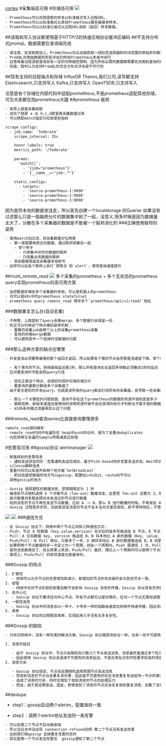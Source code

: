 [](https://www.eet-china.com/mp/a26095.html)
[cortex](https://zhuanlan.zhihu.com/p/258163845)
#采集端高可用
[](http://www.xuyasong.com/?p=1921#i-7)
#存储高可用
![](.z_00_prometheus_01_高可用方案_images/48a14da8.png)
```asp
- Prometheus可以将其提取的样本以标准格式写入远程URL。
- Prometheus可以以标准格式从其他Prometheus服务器接收样本。
- Prometheus可以以标准化格式从远程URL读取（返回）样本数据。
```
##读取和写入协议都使用基于HTTP/2的快速压缩协议缓冲区编码
##不支持分布式promql，数据需要在查询端完成
```asp
- 请注意，在读取路径上，Prometheus仅从远端获取一组标签选择器和时间范围的原始系列数据
- PromQL对原始数据的所有评估仍然在Prometheus本身中进行
- 这意味着远程读取查询具有一定的可伸缩性限制，因为所有必需的数据都需要先加载到查询的Prometheus服务器中，然后再在该服务器中进行处理。
- 但是，暂时认为支持PromQL的完全分布式评估是不可行的
```
##现有支持的远程端点和存储
InfluxDB
Thanos,我们公司,读写都支持
Elasticsearch,只支持写入
Kafka,只支持写入
OpenTSDB,只支持写入

注意是各个存储在内部代码中适配prometheus,不是prometheus适配其他存储，可见大家都在抱prometheus大腿
##prometheus 联邦
```asp
- 本质上就是采集级联
- 说白了就是 a 从 b,c,d那里再采集数据过来
- 可以搭配match指定只拉取某些指标
```
```asp
scrape_configs:
  - job_name: 'federate'
    scrape_interval: 15s

    honor_labels: true
    metrics_path: '/federate'

    params:
      'match[]':
        - '{job="prometheus"}'
        - '{__name__=~"job:.*"}'

    static_configs:
      - targets:
        - 'source-prometheus-1:9090'
        - 'source-prometheus-2:9090'
        - 'source-prometheus-3:9090'
```
因为是将本地的数据发送走，所以首先创建一个localstorage 的Querier
如果没有过滤那么只是一股脑把分片的数据集中到了一起，没意义,很多时候是因为数据量太大了，分散在多个采集器的数据是不能被一个联邦消化的
###正确使用联邦的姿势
```asp
- 使用match加过滤，将采集数据分位两类
  - 第一类需要再聚合的数据，通过联邦收集在一起
    - 举个例子
      - 只收集中间件的数据的联邦
      - 只收集业务数据的联邦
  - 其余数据保留在采集器本地即可
- 这样可以在各个联邦上执行`预聚合`和`alert`，使得查询速度提升
```
##multi_remote_read
![](.z_00_prometheus_01_高可用方案_images/b1f4a130.png)
多个采集的prometheus + 多个无状态的prometheus query实现prometheus的高可用方案
```asp
- 监控数据存储在多个采集器的本地，可以是机器上的prometheus
- 也可以是k8s中的prometheus statefulset
- prometheus query remote_read 填写多个`prometheus/api/v1/read/`地址
```
###数据重复怎么办(自动去重)
```asp
- 不用管，上面提到了query会做merge，多个数据只会保留一份
- 到正可以利用这个特点模拟副本机制：
  - 重要的采集job由两个以上的采集prometheus采集
  - 查询的时候merge数据
  - 可以避免其中一个挂掉时没数据的问题
```
###那么这种方案的缺点在哪里
```asp
- 并发查询必须要等最慢的那个返回才返回，所以如果有个慢的节点会导致查询速度下降，举个例子

  - 有个美东的节点，网络基础延迟是1秒，那么所有查询无论返回多快都必须叠加1秒的延迟
- 应对重查询时可能会把query打挂

  - 但也正是这个特点，会很好的保护后端存储分片
  - 重查询的基数分散给多个采集器了
- 由于是无差别的并发query，也就是说所有的query都会打向所有的采集器，会导致一些采集器总是查询不存在他这里的数据

  - 那么一个关键性的问题就是，查询不存在这个prometheus的数据的资源开销到底是多少
  - 据我观察，新版本速度还是很快的说明资源开销不会在很深的地方才判断出不属于我的数据
  - m3db有布隆过滤器来防止这个问题
```
###remote_read查询series比直接查询要慢很多
```asp
remote_read源码解析
- remote_read代码中有遍历往 heap中push的动作，是为了去重deduplicates
- 内层调用又会遍历Sample导致速度比较慢
```

#告警高可用
##gossip协议
alertmanager
![](.z_00_prometheus_01_高可用方案_images/76bb0b53.png)
```asp
- 新接收到的告警信息
  - 通知发送状态同步：告警通知发送完成后，基于Push-based同步告警发送状态。Wait阶段可以确保集群状态一致
- silence静默信息
- 查看代码可以知道共有两个地方被`SetBroadcast`
  - 即动态接受数据的地方可以gossip，配置如inhibit、route则不可以
- 调用gossip的地方
```
```asp
- Gossip 是周期性的散播消息，把周期限定为 1 秒
- 被感染节点随机选择 k 个邻接节点（fan-out）散播消息，这里把 fan-out 设置为 3，每次最多往 3 个节点散播。
- 每次散播消息都选择尚未发送过的节点进行散播
- 收到消息的节点不再往发送节点散播，比如 A -> B，那么 B 进行散播的时候，不再发给 A。
- Gossip 过程是异步的，也就是说发消息的节点不会关注对方是否收到，即不等待响应；不管对方有没有收到，它都会每隔 1 秒向周围节点发消息。异步是它的优点，而消息冗余则是它的缺点。
```
![](.z_00_prometheus_01_高可用方案_images/19249a09.png)
[](z_01_分布式_临界知识_共识(consensus)算法_paxos_选举(强leader算法)_raft(共识算法_强领导算法_强一致性)_zab(顺序一致性_强领导算法)_gossip(共识算法_最终一致性_无领导算法)_bully.md)
![](.z_00_prometheus_01_高可用方案_images/268e7590.png)
###通信方式
```asp
- 在 Gossip 协议下，网络中两个节点之间有三种通信方式:
- Push: 节点 A 将数据 (key,value,version) 及对应的版本号推送给 B 节点，B 节点更新 A 中比自己新的数据
- Pull：A 仅将数据 key, version 推送给 B，B 将本地比 A 新的数据（Key, value, version）推送给 A，A 更新本地
- Push/Pull：与 Pull 类似，只是多了一步，A 再将本地比 B 新的数据推送给 B，B 则更新本地
- 如果把两个节点数据同步一次定义为一个周期，则在一个周期内，Push 需通信 1 次，Pull 需 2 次，Push/Pull 则需 3 次
- 虽然消息数增加了，但从效果上来讲，Push/Pull 最好，理论上一个周期内可以使两个节点完全一致
- 直观上，Push/Pull 的收敛速度也是最快的。
```
###Gossip 的特点
```asp
1. 扩展性
   - 网络可以允许节点的任意增加和减少，新增加的节点的状态最终会与其他节点一致。
2. 容错
   - 网络中任何节点的宕机和重启都不会影响 Gossip 消息的传播，Gossip 协议具有天然的分布式系统容错特性。
3. 去中心化
   - Gossip 协议不要求任何中心节点，所有节点都可以是对等的，任何一个节点无需知道整个网络状况，只要网络是连通的，任意一个节点就可以把消息散播到全网。
4. 一致性收敛
   - Gossip 协议中的消息会以一传十、十传百一样的指数级速度在网络中快速传播，因此系统状态的不一致可以在很快的时间内收敛到一致。消息传播速度达到了 logN。
5. 简单
   - Gossip 协议的过程极其简单，实现起来几乎没有太多复杂性。
```
###Gossip 的缺陷
```asp
- 分布式网络中，没有一种完美的解决方案，Gossip 协议跟其他协议一样，也有一些不可避免的缺陷，主要是两个：

1. 消息的延迟

   - 由于 Gossip 协议中，节点只会随机向少数几个节点发送消息，消息最终是通过多个轮次的散播而到达全网的，
   - 因此使用 Gossip 协议会造成不可避免的消息延迟。不适合用在对实时性要求较高的场景下。
2. 消息冗余

   - Gossip 协议规定，节点会定期随机选择周围节点发送消息
   - 而收到消息的节点也会重复该步骤，因此就不可避免的存在消息重复发送给同一节点的情况
   - 造成了消息的冗余，同时也增加了收到消息的节点的处理压力
   - 而且，由于是定期发送，因此，即使收到了消息的节点还会反复收到重复消息，加重了消息的冗余。
```

##dedupe
- step1：gossip启动两个alertm，配置保持一致

- step2：调两个alertm地址发送同一条告警
```asp
- 可以在第二个节点不启动接收端
- 所以当日志中没出现 connection refused说明 第二个节点没有发送告警
- 达到我们用gossip 去掉重复告警的目的
- 其实是第一个节点发送告警后  gossip通知了第二个节点
```
